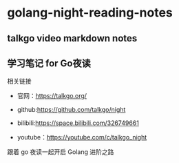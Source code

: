 # golang-night-reading-notes
talkgo video markdown notes
----

## 学习笔记 for Go夜读

相关链接

- 官网：https://talkgo.org/

- github:https://github.com/talkgo/night

- bilibili:https://space.bilibili.com/326749661

- youtube：https://youtube.com/c/talkgo_night


跟着 go 夜读一起开启 Golang 进阶之路
